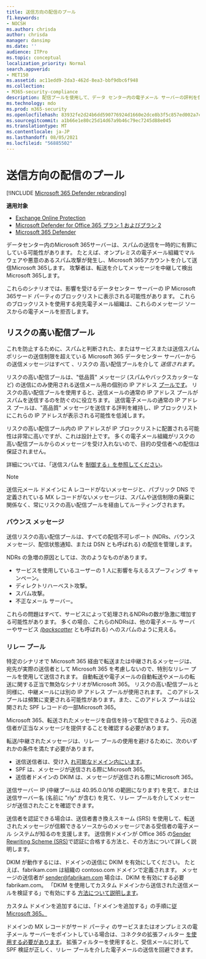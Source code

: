 ```yaml
---
title: 送信方向の配信のプール
f1.keywords:
- NOCSH
ms.author: chrisda
author: chrisda
manager: dansimp
ms.date: ''
audience: ITPro
ms.topic: conceptual
localization_priority: Normal
search.appverid:
- MET150
ms.assetid: ac11edd9-2da3-462d-8ea3-bbf9dbc6f948
ms.collection:
- M365-security-compliance
description: 配信プールを使用して、データ センター内の電子メール サーバーの評判を保護するMicrosoft 365します。
ms.technology: mdo
ms.prod: m365-security
ms.openlocfilehash: 83932fe2d24b6dd590776924d1660e2dce8b3f5c857ed002a7ce8b34871f4771
ms.sourcegitcommit: a1b66e1e80c25d14d67a9b46c79ec7245d88e045
ms.translationtype: MT
ms.contentlocale: ja-JP
ms.lasthandoff: 08/05/2021
ms.locfileid: "56885502"
---
```

# <a name="outbound-delivery-pools"></a>送信方向の配信のプール

[!INCLUDE [Microsoft 365 Defender rebranding](../includes/microsoft-defender-for-office.md)]

**適用対象**
- [Exchange Online Protection](exchange-online-protection-overview.md)
- [Microsoft Defender for Office 365 プラン 1 およびプラン 2](defender-for-office-365.md)
- [Microsoft 365 Defender](../defender/microsoft-365-defender.md)

データセンター内のMicrosoft 365サーバーは、スパムの送信を一時的に有罪にしている可能性があります。 たとえば、オンプレミスの電子メール組織でマルウェアや悪意のあるスパム攻撃が発生し、Microsoft 365アカウントを介して送信Microsoft 365します。 攻撃者は、転送を介してメッセージを中継して検出Microsoft 365します。

これらのシナリオでは、影響を受けるデータセンター サーバーの IP Microsoft 365サード パーティのブロックリストに表示される可能性があります。 これらのブロックリストを使用する宛先電子メール組織は、これらのメッセージ ソースからの電子メールを拒否します。

## <a name="high-risk-delivery-pool"></a>リスクの高い配信プール
これを防止するために、スパムと判断された、またはサービスまたは送信スパム ポリシーの送信制限を超えている Microsoft 365 データセンター サーバーからの送信メッセージはすべて [](/office365/servicedescriptions/exchange-online-service-description/exchange-online-limits#sending-limits-across-office-365-options)、リスクの [](configure-the-outbound-spam-policy.md)高い配信プールを介して _送信されます_。

リスクの高い配信プールは、"低品質" メッセージ (スパムやバックスカッターなど) の送信にのみ使用される送信メール用の個別の IP アドレス [プールです](backscatter-messages-and-eop.md)。 リスクの高い配信プールを使用すると、送信メールの通常の IP アドレス プールがスパムを送信するのを防ぐのに役立ちます。 送信電子メールの通常の IP アドレス プールは、"高品質" メッセージを送信する評判を維持し、IP ブロックリストにこれらの IP アドレスが表示される可能性を低減します。

リスクの高い配信プール内の IP アドレスが IP ブロックリストに配置される可能性は非常に高いですが、これは設計上です。 多くの電子メール組織がリスクの高い配信プールからのメッセージを受け入れないので、目的の受信者への配信は保証されません。

詳細については、「送信スパムを [制御する」を参照してください](outbound-spam-controls.md)。

> [!NOTE]
> 送信元メール ドメインに A レコードがないメッセージと、パブリック DNS で定義されている MX レコードがないメッセージは、スパムや送信制限の廃棄に関係なく、常にリスクの高い配信プールを経由してルーティングされます。

### <a name="bounce-messages"></a>バウンス メッセージ

送信リスクの高い配信プールは、すべての配信不可レポート (NDRs、バウンス メッセージ、配信状態通知、または DSN とも呼ばれる) の配信を管理します。

NDRs の急増の原因としては、次のようなものがあります。

- サービスを使用しているユーザーの 1 人に影響を与えるスプーフィング キャンペーン。
- ディレクトリハーベスト攻撃。
- スパム攻撃。
- 不正なメール サーバー。

これらの問題はすべて、サービスによって処理されるNDRsの数が急激に増加する可能性があります。 多くの場合、これらのNDRsは、他の電子メール サーバーやサービス _[(backscatter](backscatter-messages-and-eop.md)_ とも呼ばれる) へのスパムのように見える。


### <a name="relay-pool"></a>リレー プール

特定のシナリオで Microsoft 365 経由で転送または中継されるメッセージは、宛先が実際の送信者として Microsoft 365 を考慮しないので、特別なリレー プールを使用して送信されます。 自動転送や電子メールの自動転送やメールの転送に関する正当で無効なシナリオがMicrosoft 365。 リスクの高い配信プールと同様に、中継メールには別の IP アドレス プールが使用されます。 このアドレス プールは頻繁に変更される可能性があります。また、このアドレス プールは公開された SPF レコードの一部Microsoft 365。

Microsoft 365、転送されたメッセージを自信を持って配信できるよう、元の送信者が正当なメッセージを提供することを確認する必要があります。

転送/中継されたメッセージは、リレー プールの使用を避けるために、次のいずれかの条件を満たす必要があります。

- 送信送信者は、受け入 [れ可能なドメイン内にいます](/exchange/mail-flow-best-practices/manage-accepted-domains/manage-accepted-domains)。
- SPF は、メッセージが送信される際にMicrosoft 365。
- 送信者ドメインの DKIM は、メッセージが送信される際にMicrosoft 365。
 
送信サーバー IP (中継プールは 40.95.0.0/16 の範囲になります) を見て、または送信サーバー名 (名前に "rly" が含む) を見て、リレー プールを介してメッセージが送信されたことを確認できます。

送信者を認証できる場合は、送信者書き換えスキーム (SRS) を使用して、転送されたメッセージが信頼できるソースからのメッセージである受信者の電子メール システムが知るのを支援します。 送信側ドメインが Office 365 の[Sender Rewriting Scheme (SRS)](/office365/troubleshoot/antispam/sender-rewriting-scheme)で認証に合格する方法と、その方法について詳しく説明します。

DKIM が動作するには、ドメインの送信に DKIM を有効にしてください。 たとえば、fabrikam.com は組織の contoso.com ドメインで定義されます。 メッセージの送信者が sender@fabrikam.com 場合は、DKIM を有効にする必要 fabrikam.com。 「DKIM を使用してカスタム ドメインから送信された送信メールを検証する」で有効にする [方法について説明します](use-dkim-to-validate-outbound-email.md)。

カスタム ドメインを追加するには、「ドメインを追加する」の手順に[従Microsoft 365。](../../admin/setup/add-domain.md)

ドメインの MX レコードがサード パーティ のサービスまたはオンプレミスの電子メール サーバーをポイントしている場合は、コネクタの拡張フィルター [を使用する必要があります](/exchange/mail-flow-best-practices/use-connectors-to-configure-mail-flow/enhanced-filtering-for-connectors)。 拡張フィルターを使用すると、受信メールに対して SPF 検証が正しく、リレー プールを介した電子メールの送信を回避できます。

